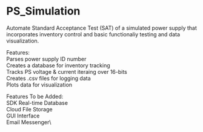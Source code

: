 # PS_Simulation
Automate Standard Acceptance Test (SAT) of a simulated power supply that incorporates inventory control and basic functionaliy testing and data visualization.

Features:\
Parses power supply ID number\
Creates a database for inventory tracking\
Tracks PS voltage & current iteraing over 16-bits\
Creates .csv files for logging data\
Plots data for visualization

Features To be Added:\
    SDK Real-time Database\
    Cloud File Storage\
    GUI Interface\
    Email Messenger\
